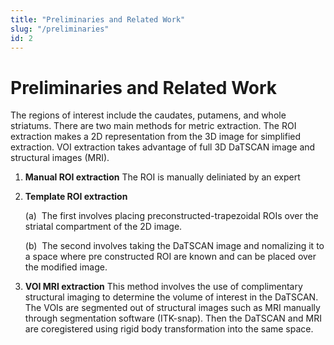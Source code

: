 ```yaml
---
title: "Preliminaries and Related Work"
slug: "/preliminaries"
id: 2
---
```


# Preliminaries and Related Work

The regions of interest include the caudates, putamens, and whole
striatums. There are two main methods for metric extraction. The ROI
extraction makes a 2D representation from the 3D image for simplified
extraction. VOI extraction takes advantage of full 3D DaTSCAN image and
structural images (MRI).

1.  **Manual ROI extraction** The ROI is manually deliniated by an
    expert

2.  **Template ROI extraction**

    (a)&nbsp; The first involves placing preconstructed-trapezoidal ROIs over the striatal compartment of the 2D image.
    
    (b)&nbsp; The second involves taking the DaTSCAN image and nomalizing it to a space where pre constructed ROI are known and can be placed over the modified image.

3.  **VOI MRI extraction** This method involves the use of complimentary
    structural imaging to determine the volume of interest in the
    DaTSCAN. The VOIs are segmented out of structural images such as MRI
    manually through segmentation software (ITK-snap). Then the DaTSCAN
    and MRI are coregistered using rigid body transformation into the
    same space.
